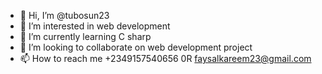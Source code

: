 - 👋 Hi, I’m @tubosun23
- 👀 I’m interested in web development
- 🌱 I’m currently learning C sharp
- 💞️ I’m looking to collaborate on web development project
- 📫 How to reach me 
+2349157540656
      0R
faysalkareem23@gmail.com

<!---
tubosun23/tubosun23 is a ✨ special ✨ repository because its `README.md` (this file) appears on your GitHub profile.
You can click the Preview link to take a look at your changes.
--->
